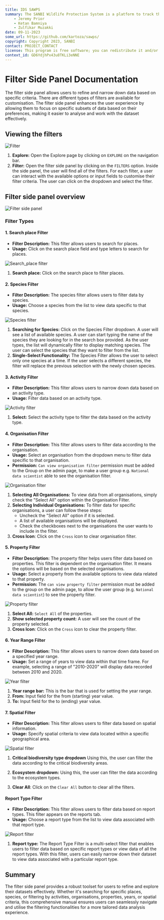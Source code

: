 ```yaml
---
title: IDS SAWPS
summary: The SANBI Wildlife Protection System is a platform to track the population levels of endangered wildlife.
    - Jeremy Prior
    - Ketan Bamniya
    - Zulfikar Muzakki
date: 09-11-2023
some_url: https://github.com/kartoza/sawps/
copyright: Copyright 2023, SANBI
contact: PROJECT_CONTACT
license: This program is free software; you can redistribute it and/or modify it under the terms of the GNU Affero General Public License as published by the Free Software Foundation; either version 3 of the License, or (at your option) any later version.
context_id: GD6YdjhPx43u8TKLi3eNNE
---
```


# Filter Side Panel Documentation

The filter side panel allows users to refine and narrow down data based on specific criteria. There are different types of filters are available for customisation.
The filter side panel enhances the user experience by allowing them to focus on specific subsets of data based on their preferences, making it easier to analyse and work with the dataset effectively.

## Viewing the filters

![Filter](./img/filters-1.png)

1. **Explore:** Open the Explore page by clicking on `EXPLORE` on the navigation bar.
2. **Filter:** Open the filter side panel by clicking on the `FILTERS` option. Inside the side panel, the user will find all of the filters. For each filter, a user can interact with the available options or input fields to customise their filter criteria. The user can click on the dropdown and select the filter.

## Filter side panel overview

![Filter side panel](./img/filters-2.png)

### Filter Types

#### 1. Search place Filter

* **Filter Description:** This filter allows users to search for places.
* **Usage:** Click on the search place field and type letters to search for places.

![Search_place filter](./img/filters-3.png)

1. **Search place:** Click on the search place to filter places.

#### 2. Species Filter

* **Filter Description:** The species filter allows users to filter data by species.
* **Usage:** Choose a species from the list to view data specific to that species.

![Species filter](./img/filters-7.png)

1. **Searching for Species:** Click on the Species Filter dropdown. A user will see a list of available species. A user can start typing the name of the species they are looking for in the search box provided. As the user types, the list will dynamically filter to display matching species. The user can select the species that they want to filter from the list.
2. **Single-Select Functionality:** The Species Filter allows the user to select only one species at a time. If the user selects a different species, the filter will replace the previous selection with the newly chosen species.

#### 3. Activity Filter

* **Filter Description:** This filter allows users to narrow down data based on an activity type.
* **Usage:** Filter data based on an activity type.

![Activity filter](./img/filters-8.png)

1. **Select:** Select the activity type to filter the data based on the activity type.

#### 4. Organisation Filter

* **Filter Description:** This filter allows users to filter data according to the organisation.
* **Usage:** Select an organisation from the dropdown menu to filter data specific to that organisation.
* **Permission:** `Can view organisation filter` permission must be added to the Group on the admin page, 
to make a user group e.g. `National data scientist` able to see the organisation filter.

![Organisation filter](./img/filters-4.png)

1. **Selecting All Organisations:** To view data from all organisations, simply check the "Select All" option within the Organisation Filter.
2. **Selecting Individual Organisations:** To filter data for specific organisations, a user can follow these steps:
    * Uncheck the "Select All" option if it is selected.
    * A list of available organisations will be displayed.
    * Check the checkboxes next to the organisations the user wants to include in the filter.
3. **Cross Icon**: Click on the `Cross` icon to clear organisation filter.

#### 5. Property Filter

* **Filter Description:** The property filter helps users filter data based on properties. This filter is dependent on the organisation filter. 
It means the options will be based on the selected organisations.
* **Usage:** Select a property from the available options to view data related to that property.
* **Permission:** The `can view property filter` permission must be added to the group on the admin page, 
to allow the user group (e.g. `National data scientist`) to see the property filter.

![Property filter](./img/filters-6.png)

1. **Select All:** `Select All` of the properties.
2. **Show selected property count:** A user will see the count of the property selected.
3. **Cross Icon**: Click on the `Cross` icon to clear the property filter.

#### 6. Year Range Filter

* **Filter Description:** This filter allows users to narrow down data based on a specified year range.
* **Usage:** Set a range of years to view data within that time frame. For example, selecting a range of "2010-2020" will display data recorded between 2010 and 2020.

![Year filter](./img/filters-9.png)

1. **Year range bar:** This is the bar that is used for setting the year range.
2. **From:** Input field for the from (starting) year value.
3. **To:** Input field for the to (ending) year value.

#### 7. Spatial Filter

* **Filter Description:** This filter allows users to filter data based on spatial information.
* **Usage:** Specify spatial criteria to view data located within a specific geographical area.

![Spatial filter](./img/filters-10.png)

1. **Critical biodiversity type dropdown** Using this, the user can filter the data according to the critical biodiversity areas.
2. **Ecosystem dropdown:** Using this, the user can filter the data according to the ecosystem types.

8. **Clear All**: Click on the `Clear All` button to clear all the filters.

#### Report Type Filter

* **Filter Description:** This filter allows users to filter data based on report types. This filter appears on the reports tab. 
* **Usage:** Choose a report type from the list to view data associated with that report type.

![Report filter](./img/filters-5.png)

1. **Report type:** The Report Type Filter is a multi-select filter that enables users to filter data based on specific report types or view data of all the report types. With this filter, users can easily narrow down their dataset to view data associated with a particular report type.

## Summary

The filter side panel provides a robust toolset for users to refine and explore their datasets effectively. Whether it's searching for specific places, species, or filtering by activities, organisations, properties, years, or spatial criteria, this comprehensive manual ensures users can seamlessly navigate and utilise the filtering functionalities for a more tailored data analysis experience.
